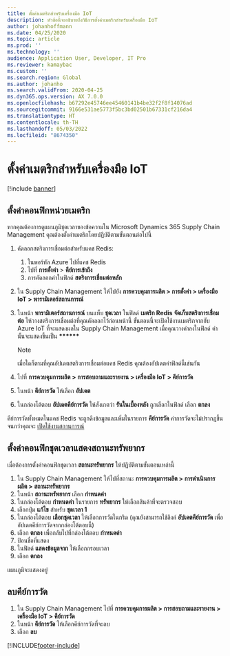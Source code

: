 ```yaml
---
title: ตั้งค่าเมตริกสำหรับเครื่องมือ IoT
description: หัวข้อนี้จะอธิบายถึงวิธีการตั้งค่าเมตริกสำหรับเครื่องมือ IoT
author: johanhoffmann
ms.date: 04/25/2020
ms.topic: article
ms.prod: ''
ms.technology: ''
audience: Application User, Developer, IT Pro
ms.reviewer: kamaybac
ms.custom: ''
ms.search.region: Global
ms.author: johanho
ms.search.validFrom: 2020-04-25
ms.dyn365.ops.version: AX 7.0.0
ms.openlocfilehash: b67292e45746ee45460141b4be32f2f8f14076ad
ms.sourcegitcommit: 9166e531ae5773f5bc3bd02501b67331cf216da4
ms.translationtype: HT
ms.contentlocale: th-TH
ms.lasthandoff: 05/03/2022
ms.locfileid: "8674350"
---
```

# <a name="set-up-metrics-for-iot-intelligence"></a>ตั้งค่าเมตริกสำหรับเครื่องมือ IoT

[!include [banner](../../includes/banner.md)]

## <a name="configure-metrics"></a>ตั้งค่าคอนฟิกหน่วยเมตริก

หากคุณต้องการดูแผนภูมิชุดเวลาของข้อความใน Microsoft Dynamics 365 Supply Chain Management คุณต้องตั้งค่าเมตริกโดยปฏิบัติตามขั้นตอนต่อไปนี้

1. คัดลอกสตริงการเชื่อมต่อสำหรับแคช Redis:

    1. ในพอร์ทัล Azure ไปที่แคช Redis
    2. ไปที่ **การตั้งค่า** \> **คีย์การเข้าถึง**
    3. การคัดลอกค่าในฟิลด์ **สตริงการเชื่อมต่อหลัก**

2. ใน Supply Chain Management ให้ไปยัง **การควบคุมการผลิต \> การตั้งค่า \> เครื่องมือ IoT \> พารามิเตอร์สถานการณ์**
3. ในหน้า **พารามิเตอร์สถานการณ์** บนแท็บ **ชุดเวลา** ในฟิลด์ **เมตริก Redis จัดเก็บสตริงการเชื่อมต่อ** ให้วางสตริงการเชื่อมต่อที่คุณคัดลอกไว้ก่อนหน้านี้ ขั้นตอนนี้จะเปิดใช้งานเมตริกจากฮับ Azure IoT ที่จะแสดงผลใน Supply Chain Management เมื่อคุณวางค่าลงในฟิลด์ ค่านั้นจะแสดงขึ้นเป็น **\*\*\*\*\*\***

    > [!NOTE]
    > เมื่อใดก็ตามที่คุณอัปเดตสตริงการเชื่อมต่อแคช Redis คุณต้องอัปเดตค่าฟิลด์นี้เช่นกัน

4. ไปที่ **การควบคุมการผลิต \> การสอบถามและรายงาน \> เครื่องมือ IoT \> คีย์การวัด**
5. ในหน้า **คีย์การวัด** ให้เลือก **อัปเดต**
6. ในกล่องโต้ตอบ **อัปเดตคีย์การวัด** ให้สังเกตว่า **รันในเบื้องหลัง** ถูกเลือกในฟิลด์ เลือก **ตกลง**

คีย์การวัดทั้งหมดในแคช Redis จะถูกดึงข้อมูลและเพิ่มในรายการ **คีย์การวัด** ค่าการวัดจะไม่ปรากฏขึ้นจนกว่าคุณจะ [เปิดใช้งานสถานการณ์](iot-scenario-setup.md)

## <a name="configure-the-resource-status-time-series"></a>ตั้งค่าคอนฟิกชุดเวลาแสดงสถานะทรัพยากร

เมื่อต้องการตั้งค่าคอนฟิกชุดเวลา **สถานะทรัพยากร** ให้ปฏิบัติตามขั้นตอนเหล่านี้

1. ใน Supply Chain Management ให้ไปที่สถานะ **การควบคุมการผลิต \> การดำเนินการผลิต \> สถานะทรัพยากร**
2. ในหน้า **สถานะทรัพยากร** เลือก **กำหนดค่า**
2. ในกล่องโต้ตอบ **กำหนดค่า** ในรายการ **ทรัพยากร** ให้เลือกสินค้าที่จะตรวจสอบ
3. เลือกปุ่ม **แก้ไข** สำหรับ **ชุดเวลา 1**
4. ในกล่องโต้ตอบ **เลือกชุดเวลา** ให้เลือกการวัดในกริด (คุณยังสามารถใช้ลิงค์ **อัปเดตคีย์การวัด** เพื่ออัปเดตคีย์การวัดจากกล่องโต้ตอบนี้)
5. เลือก **ตกลง** เพื่อกลับไปที่กล่องโต้ตอบ **กำหนดค่า**
6. ป้อนชื่อที่แสดง
7. ในฟิลด์ **แสดงข้อมูลจาก** ให้เลือกกรอบเวลา
8. เลือก **ตกลง**

แผนภูมิจะแสดงอยู่

## <a name="delete-a-metric-key"></a>ลบคีย์การวัด

1. ใน Supply Chain Management ไปที่ **การควบคุมการผลิต \> การสอบถามและรายงาน \> เครื่องมือ IoT \> คีย์การวัด**
2. ในหน้า **คีย์การวัด** ให้เลือกคีย์การวัดที่จะลบ
3. เลือก **ลบ**


[!INCLUDE[footer-include](../../includes/footer-banner.md)]